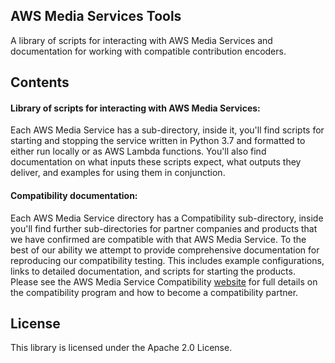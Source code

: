 ## AWS Media Services Tools

A library of scripts for interacting with AWS Media Services and documentation for working with compatible contribution encoders.


## Contents
#### Library of  scripts for interacting with AWS Media Services:

Each AWS Media Service has a sub-directory, inside it, you'll find scripts for starting and stopping the service written in Python 3.7 and formatted to either run locally or as AWS Lambda functions. You'll also find documentation on what inputs these scripts expect, what outputs they deliver, and examples for using them in conjunction.  


#### Compatibility documentation:

Each AWS Media Service directory has a Compatibility sub-directory, inside you'll find further sub-directories for partner companies and products that we have confirmed are compatible with that AWS Media Service.  To the best of our ability we attempt to provide comprehensive documentation for reproducing our compatibility testing. This includes example configurations, links to detailed documentation, and scripts for starting the products.   
Please see the AWS Media Service Compatibility [website](https://aws.amazon.com/media-services/compatibility/#) for full details on the compatibility program and how to become a compatibility partner.


## License

This library is licensed under the Apache 2.0 License.

